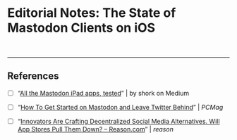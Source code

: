 # Editorial Notes: The State of Mastodon Clients on iOS









​	

---

## References

- [ ] “[All the Mastodon iPad apps, tested](https://medium.com/@KUKxFT3T/all-the-mastodon-ipad-apps-tested-6b65bddc7853)” | by shork on Medium 
- [ ] “[How To Get Started on Mastodon and Leave Twitter Behind](https://www.pcmag.com/how-to/how-to-get-started-on-mastodon-and-leave-twitter-behind)” | *PCMag*
- [ ] “[Innovators Are Crafting Decentralized Social Media Alternatives. Will App Stores Pull Them Down? – Reason.com](https://reason.com/2020/09/09/innovators-are-crafting-decentralized-social-media-alternatives-will-app-stores-pull-them-down/)” | *reason*



